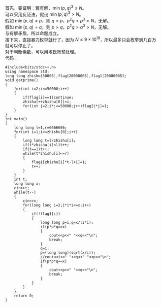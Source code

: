 首先，要证明：若有解，$\min(p,q)^3 \le N$。  
可以采用反证法，假设 $\min(p,q)^3>N$。  
假如 $\min(p,q)=p$，则 $q>p$，$p^2q>p^3>N$，无解。  
假如 $\min(p,q)=q$，则 $p>q$，$p^2q>q^3>N$，无解。  
与有解矛盾，所以命题成立。  
接下来，直接暴力枚举就行了，因为 $N \le 9 \times 10^{18}$，所以最多只会枚举到几百万就可以停止了。  
对于判断素数，可以用埃氏筛预处理。   
代码：
```
#include<bits/stdc++.h>
using namespace std;
long long zhishu[50005],flag[20000005],flag1[20000005];
void getprime()
{
	for(int i=2;i<=50000;i++)
	{
		if(flag[i]==1)continue;
		zhishu[++zhishu[0]]=i;
		for(int j=2;i*j<=50000;j++)flag[i*j]=1;
	}
}
int main()
{
	long long l=1,r=6666666;
	for(int i=1;i<=zhishu[0];i++)
	{
		long long t=l/zhishu[i];
		if(t*zhishu[i]<l)t++;
		if(t==1)t++;
		while(t*zhishu[i]<=r)
		{
			flag1[zhishu[i]*t-l+1]=1;
			t++;
		}
	}
	int t;
    long long x;
	cin>>t;
    while(t--)
    {
        cin>>x;   
        for(long long i=2;i*i*i<=x;i++)
        {
            if(!flag1[i])
            {
            	long long p=i,q=x/(i*i);
            	if(p*p*q==x)
				{
					cout<<p<<" "<<q<<"\n";
					break;
				}
            	q=i;
            	p=(long long)(sqrt(x/i));
            	//cout<<i<<" "<<q<<" "<<p<<"\n";
            	if(p*p*q==x)
				{
					cout<<p<<" "<<q<<"\n";
					break;
				}
			}
		}
    }
	return 0;
}
```

